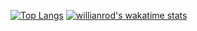 [![Top Langs](https://github-readme-stats.vercel.app/api/top-langs/?username=greenlightjohnny&show_icons=true&theme=radical)](https://github.com/greenlightjohnny/github-readme-stats&show_icons=true&theme=radical)
[![willianrod's wakatime stats](https://github-readme-stats.vercel.app/api/wakatime?username=just_gonna_send_it&show_icons=true&theme=radical&layout=compact)](https://github.com/greenlightjohnny/github-readme-stats)


<!--
**greenlightjohnny/greenlightjohnny** is a ✨ _special_ ✨ repository because its `README.md` (this file) appears on your GitHub profile.

Here are some ideas to get you started:

- 🔭 I’m currently working on ...
- 🌱 I’m currently learning ...
- 👯 I’m looking to collaborate on ...
- 🤔 I’m looking for help with ...
- 💬 Ask me about ...
- 📫 How to reach me: ...
- 😄 Pronouns: ...
- ⚡ Fun fact: ...
-->
